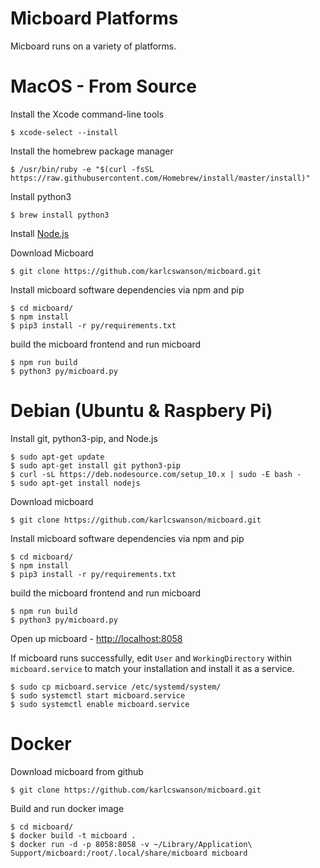 # Micboard Platforms
Micboard runs on a variety of platforms.

# MacOS - From Source
Install the Xcode command-line tools
```
$ xcode-select --install
```

Install the homebrew package manager
```
$ /usr/bin/ruby -e "$(curl -fsSL https://raw.githubusercontent.com/Homebrew/install/master/install)"
```

Install python3
```
$ brew install python3
```

Install [Node.js](https://nodejs.org/en/)

Download Micboard
```
$ git clone https://github.com/karlcswanson/micboard.git
```

Install micboard software dependencies via npm and pip
```
$ cd micboard/
$ npm install
$ pip3 install -r py/requirements.txt
```

build the micboard frontend and run micboard
```
$ npm run build
$ python3 py/micboard.py
```


# Debian (Ubuntu & Raspbery Pi)
Install git, python3-pip, and Node.js
```
$ sudo apt-get update
$ sudo apt-get install git python3-pip
$ curl -sL https://deb.nodesource.com/setup_10.x | sudo -E bash -
$ sudo apt-get install nodejs
```

Download micboard
```
$ git clone https://github.com/karlcswanson/micboard.git
```

Install micboard software dependencies via npm and pip
```
$ cd micboard/
$ npm install
$ pip3 install -r py/requirements.txt
```

build the micboard frontend and run micboard
```
$ npm run build
$ python3 py/micboard.py
```

Open up micboard - [http://localhost:8058](http://localhost:8058)


If micboard runs successfully, edit `User` and `WorkingDirectory` within `micboard.service` to match your installation and install it as a service.
```
$ sudo cp micboard.service /etc/systemd/system/
$ sudo systemctl start micboard.service
$ sudo systemctl enable micboard.service
```


# Docker
Download micboard from github
```
$ git clone https://github.com/karlcswanson/micboard.git
```

Build and run docker image
```
$ cd micboard/
$ docker build -t micboard .
$ docker run -d -p 8058:8058 -v ~/Library/Application\ Support/micboard:/root/.local/share/micboard micboard
```
